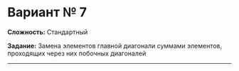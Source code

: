 # Вариант № 7
**Сложность:** Стандартный

**Задание:**  Замена элементов главной диагонали суммами элементов, проходящих через них побочных диагоналей

---